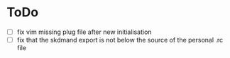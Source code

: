 # ToDo

- [ ] fix vim missing plug file after new initialisation
- [ ] fix that the skdmand export is not below the source of the personal .rc file
